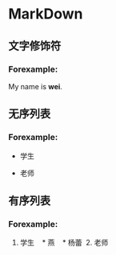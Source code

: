 # MarkDown
## 文字修饰符
### Forexample:
  My name is **wei**.
## 无序列表
### Forexample:
- 学生
* 老师
## 有序列表
### Forexample:
  1. 学生
    * 燕
    * 杨蕾
  2. 老师
